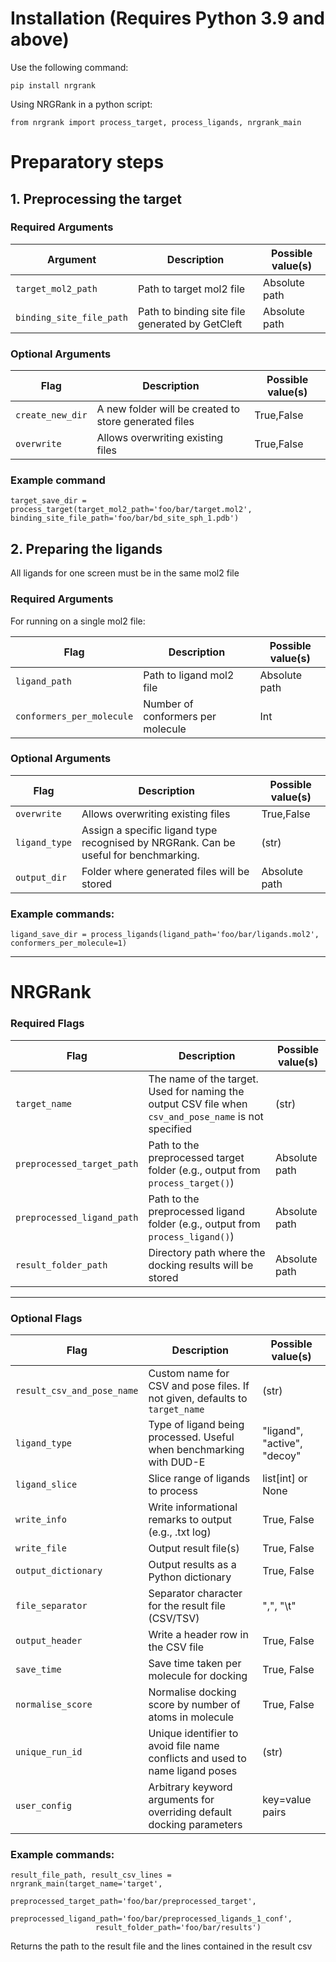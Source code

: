 # Installation (Requires Python 3.9 and above)

Use the following command:

```
pip install nrgrank
```
Using NRGRank in a python script:

```
from nrgrank import process_target, process_ligands, nrgrank_main
```

# Preparatory steps

## 1. Preprocessing the target

### Required Arguments
| Argument                 | Description                                     | Possible value(s) |
|--------------------------|-------------------------------------------------|-------------------|
| `target_mol2_path`       | Path to target mol2 file                        | Absolute path     |
| `binding_site_file_path` | Path to binding site file generated by GetCleft | Absolute path     |

### Optional Arguments
| Flag             | Description                                           | Possible value(s) |
|------------------|-------------------------------------------------------|-------------------|
| `create_new_dir` | A new folder will be created to store generated files | True,False        |
| `overwrite`      | Allows overwriting existing files                     | True,False        |

### Example command

```
target_save_dir = process_target(target_mol2_path='foo/bar/target.mol2', binding_site_file_path='foo/bar/bd_site_sph_1.pdb')
```

## 2. Preparing the ligands
   
All ligands for one screen must be in the same mol2 file
      
   ### Required Arguments
   
   For running on a single mol2 file:

   | Flag                      | Description                       | Possible value(s) |
   |---------------------------|-----------------------------------|-------------------|
   | `ligand_path`             | Path to ligand mol2 file          | Absolute path     |
   | `conformers_per_molecule` | Number of conformers per molecule | Int               |

   
   ### Optional Arguments

   | Flag           | Description                                                                          | Possible value(s) |
   |----------------|--------------------------------------------------------------------------------------|-------------------|
   | `overwrite`    | Allows overwriting existing files                                                    | True,False        |
   | `ligand_type`  | Assign a specific ligand type recognised by NRGRank. Can be useful for benchmarking. | (str)             |    
   | `output_dir`   | Folder where generated files will be stored                                          | Absolute path     |
   
   ### Example commands:

   ```
   ligand_save_dir = process_ligands(ligand_path='foo/bar/ligands.mol2', conformers_per_molecule=1)
   ```

---
# NRGRank

### Required Flags
    
| Flag                       | Description                                                                                           | Possible value(s) |
|----------------------------|-------------------------------------------------------------------------------------------------------|-------------------|
| `target_name`              | The name of the target. Used for naming the output CSV file when `csv_and_pose_name` is not specified | (str)             |
| `preprocessed_target_path` | Path to the preprocessed target folder (e.g., output from `process_target()`)                         | Absolute path     |
| `preprocessed_ligand_path` | Path to the preprocessed ligand folder (e.g., output from `process_ligand()`)                         | Absolute path     |
| `result_folder_path`       | Directory path where the docking results will be stored                                               | Absolute path     |

---

### Optional Flags
    
| Flag                       | Description                                                                   | Possible value(s)             |
|----------------------------|-------------------------------------------------------------------------------|-------------------------------|
| `result_csv_and_pose_name` | Custom name for CSV and pose files. If not given, defaults to `target_name`   | (str)                         |
| `ligand_type`              | Type of ligand being processed. Useful when benchmarking with DUD-E           | "ligand", "active", "decoy"   |
| `ligand_slice`             | Slice range of ligands to process                                             | list[int] or None             |
| `write_info`               | Write informational remarks to output (e.g., .txt log)                        | True, False                   |
| `write_file`               | Output result file(s)                                                         | True, False                   |
| `output_dictionary`        | Output results as a Python dictionary                                         | True, False                   |
| `file_separator`           | Separator character for the result file (CSV/TSV)                             | ",", "\t"                     |
| `output_header`            | Write a header row in the CSV file                                            | True, False                   |
| `save_time`                | Save time taken per molecule for docking                                      | True, False                   |
| `normalise_score`          | Normalise docking score by number of atoms in molecule                        | True, False                   |
| `unique_run_id`            | Unique identifier to avoid file name conflicts and used to name ligand poses  | (str)                         |
| `user_config`              | Arbitrary keyword arguments for overriding default docking parameters         | key=value pairs               |

### Example commands:

   ```
   result_file_path, result_csv_lines = nrgrank_main(target_name='target', 
                      preprocessed_target_path='foo/bar/preprocessed_target', 
                      preprocessed_ligand_path='foo/bar/preprocessed_ligands_1_conf',
                      result_folder_path='foo/bar/results')
   ```

Returns the path to the result file and the lines contained in the result csv